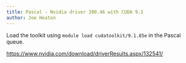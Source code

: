 ```yaml
---
title: Pascal - Nvidia driver 390.46 with CUDA 9.1
author: Joe Heaton
---
```


Load the toolkit using `module load cudatoolkit/9.1.85e` in the Pascal queue.

https://www.nvidia.com/download/driverResults.aspx/132541/
